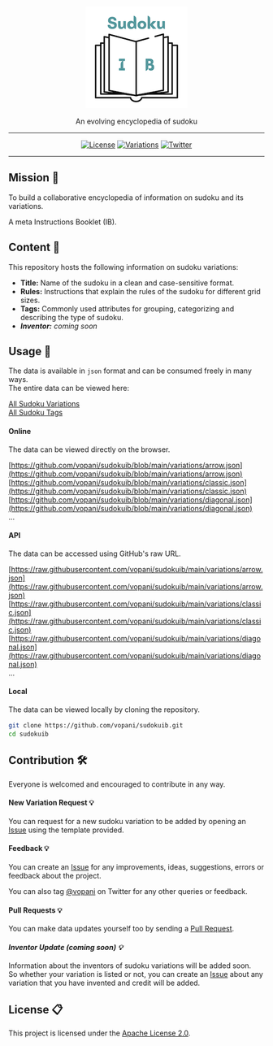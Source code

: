 <div align='center'>

<img src='images/logo_200_x_200.png'>
<br>

An evolving encyclopedia of sudoku

---

[![License](https://img.shields.io/badge/license-Apache%202.0-blue.svg?logo=apache)](https://github.com/vopani/sudokuib/blob/master/LICENSE)
[![Variations](https://shields.io/endpoint?url=https://us-central1-sudokuib.cloudfunctions.net/variations_badge&logo=square)](https://github.com/vopani/sudokuib/tree/main/variations)
[![Twitter](https://img.shields.io/twitter/follow/vopani)](https://twitter.com/vopani)

---

</div>

## Mission 🚀
To build a collaborative encyclopedia of information on sudoku and its variations.

A meta Instructions Booklet (IB).

## Content 📂
This repository hosts the following information on sudoku variations:

* **Title:** Name of the sudoku in a clean and case-sensitive format.
* **Rules:** Instructions that explain the rules of the sudoku for different grid sizes.
* **Tags:** Commonly used attributes for grouping, categorizing and describing the type of sudoku.
* ***Inventor:** coming soon*

## Usage 📖
The data is available in `json` format and can be consumed freely in many ways.   
The entire data can be viewed here:

[All Sudoku Variations](https://github.com/vopani/sudokuib/blob/main/variations)   
[All Sudoku Tags](https://github.com/vopani/sudokuib/blob/main/tags)   

#### Online
The data can be viewed directly on the browser.   

[https://github.com/vopani/sudokuib/blob/main/variations/arrow.json](https://github.com/vopani/sudokuib/blob/main/variations/arrow.json)   
[https://github.com/vopani/sudokuib/blob/main/variations/classic.json](https://github.com/vopani/sudokuib/blob/main/variations/classic.json)   
[https://github.com/vopani/sudokuib/blob/main/variations/diagonal.json](https://github.com/vopani/sudokuib/blob/main/variations/diagonal.json)   
...

#### API
The data can be accessed using GitHub's raw URL.

[https://raw.githubusercontent.com/vopani/sudokuib/main/variations/arrow.json](https://raw.githubusercontent.com/vopani/sudokuib/main/variations/arrow.json)   
[https://raw.githubusercontent.com/vopani/sudokuib/main/variations/classic.json](https://raw.githubusercontent.com/vopani/sudokuib/main/variations/classic.json)   
[https://raw.githubusercontent.com/vopani/sudokuib/main/variations/diagonal.json](https://raw.githubusercontent.com/vopani/sudokuib/main/variations/diagonal.json)   
...

#### Local
The data can be viewed locally by cloning the repository.

```bash
git clone https://github.com/vopani/sudokuib.git
cd sudokuib
```

## Contribution 🛠️
Everyone is welcomed and encouraged to contribute in any way.

#### New Variation Request 💡
You can request for a new sudoku variation to be added by opening an [Issue](https://github.com/vopani/sudokuib/issues) using the template provided.

#### Feedback 💡
You can create an [Issue](https://github.com/vopani/sudokuib/issues) for any improvements, ideas, suggestions, errors or feedback about the project.

You can also tag [@vopani](https://twitter.com/vopani) on Twitter for any other queries or feedback.

#### Pull Requests 💡
You can make data updates yourself too by sending a [Pull Request](https://github.com/vopani/sudokuib/pulls).

#### *Inventor Update (coming soon) 💡*
Information about the inventors of sudoku variations will be added soon.   
So whether your variation is listed or not, you can create an [Issue](https://github.com/vopani/sudokuib/issues) about any variation that you have invented and credit will be added.

## License 📋
This project is licensed under the [Apache License 2.0](https://github.com/vopani/sudokuib/blob/main/LICENSE).
